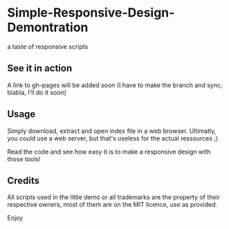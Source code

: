 Simple-Responsive-Design-Demontration
=====================================

a taste of responsive scripts

See it in action
----------------
A link to gh-pages will be added soon (I have to make the branch and sync, blabla, I'll do it soon)

Usage
-----

Simply download, extract and open index file in a web browser. Ultimatly, you could use a web server, but that's useless for the actual ressources ;)

Read the code and see how easy it is to make a responsive design with those tools!

Credits
-------
All scripts used in the little demo or all trademarks are the property of their respective owners, most of them are on the MIT licence, use as provided.

Enjoy
